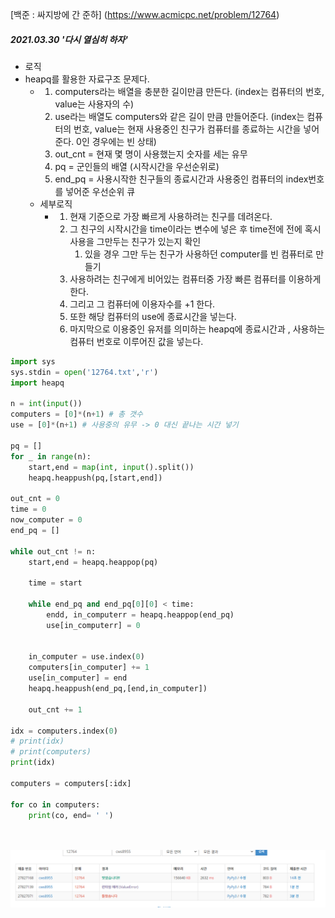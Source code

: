 [백준 : 싸지방에 간 준하] (https://www.acmicpc.net/problem/12764)



##### 2021.03.30 '다시 열심히 하자'

- 로직
- heapq를 활용한 자료구조 문제다.
  - 1. computers라는 배열을 충분한 길이만큼 만든다. (index는 컴퓨터의 번호, value는 사용자의 수)
    2. use라는 배열도 computers와 같은 길이 만큼 만들어준다. (index는 컴퓨터의 번호, value는 현재 사용중인 친구가 컴퓨터를 종료하는 시간을 넣어준다. 0인 경우에는 빈 상태)
    3. out_cnt = 현재 몇 명이 사용했는지 숫자를 세는 유무
    4. pq = 군인들의 배열 (시작시간을 우선순위로)
    5. end_pq = 사용시작한 친구들의 종료시간과 사용중인 컴퓨터의 index번호를 넣어준 우선순위 큐
  - 세부로직
    - 1. 현재 기준으로 가장 빠르게 사용하려는 친구를 데려온다.
      2. 그 친구의 시작시간을 time이라는 변수에 넣은 후 time전에 전에 혹시 사용을 그만두는 친구가 있는지 확인 
         1. 있을 경우 그만 두는 친구가 사용하던 computer를 빈 컴퓨터로 만들기
      3. 사용하려는 친구에게 비어있는 컴퓨터중 가장 빠른 컴퓨터를 이용하게 한다.
      4. 그리고 그 컴퓨터에 이용자수를 +1 한다.
      5. 또한 해당 컴퓨터의 use에 종료시간을 넣는다.
      6. 마지막으로 이용중인 유저를 의미하는 heapq에 종료시간과 , 사용하는 컴퓨터 번호로 이루어진 값을 넣는다.



```python
import sys
sys.stdin = open('12764.txt','r')
import heapq

n = int(input())
computers = [0]*(n+1) # 총 갯수
use = [0]*(n+1) # 사용중의 유무 -> 0 대신 끝나는 시간 넣기

pq = []
for _ in range(n):
    start,end = map(int, input().split())
    heapq.heappush(pq,[start,end])

out_cnt = 0
time = 0
now_computer = 0
end_pq = []

while out_cnt != n:
    start,end = heapq.heappop(pq)

    time = start

    while end_pq and end_pq[0][0] < time:
        endd, in_computerr = heapq.heappop(end_pq)
        use[in_computerr] = 0 


    in_computer = use.index(0)
    computers[in_computer] += 1
    use[in_computer] = end
    heapq.heappush(end_pq,[end,in_computer])

    out_cnt += 1

idx = computers.index(0)
# print(idx)
# print(computers)
print(idx)

computers = computers[:idx]

for co in computers:
    print(co, end= ' ')
    
 


```



 ![readme](readme.png)